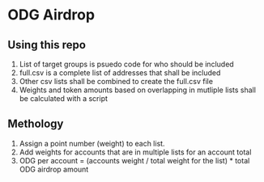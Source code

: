 # ODG Airdrop



## Using this repo
1. List of target groups is psuedo code for who should be included
2. full.csv is a complete list of addresses that shall be included
3. Other csv lists shall be combined to create the full.csv file
4. Weights and token amounts based on overlapping in mutliple lists shall be calculated with a script


## Methology
1. Assign a point number (weight) to each list. 
2. Add weights for accounts that are in multiple lists for an account total
3. ODG per account = (accounts weight / total weight for the list) * total ODG airdrop amount 
